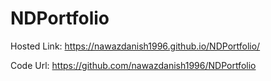 # NDPortfolio

Hosted Link: https://nawazdanish1996.github.io/NDPortfolio/


Code Url: https://github.com/nawazdanish1996/NDPortfolio